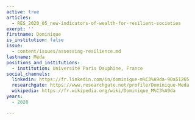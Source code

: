 ```yaml
---
active: true
articles:
  - RES_2020_05_new-indicators-of-wealth-for-resilient-societies
exerpt: ''
firstname: Dominique
is_institution: false
issue:
  - content/issues/assessing-resilience.md
lastname: Méda
positions_and_institutions:
  - institution: Université Paris Dauphine, France
social_channels:
  linkedin: https://fr.linkedin.com/in/dominique-m%C3%A9da-90a51265
  researchgate: https://www.researchgate.net/profile/Dominique-Meda
  wikipedia: https://fr.wikipedia.org/wiki/Dominique_M%C3%A9da
years:
  - 2020

---
```

